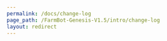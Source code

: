```yaml
---
permalink: /docs/change-log
page_path: /FarmBot-Genesis-V1.5/intro/change-log
layout: redirect
---
```

